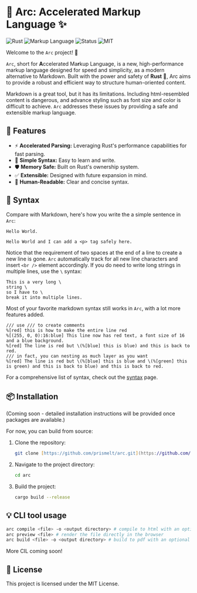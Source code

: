 # 🚀 Arc: Accelerated Markup Language ✨

![Rust](https://img.shields.io/badge/rust-%23000000.svg?style=for-the-badge&logo=rust&logoColor=white)
![Markup Language](https://img.shields.io/badge/Language-Markup-blue.svg?style=for-the-badge)
![Status](https://img.shields.io/badge/status-beta-orange.svg?style=for-the-badge)
![MIT](https://img.shields.io/badge/License-MIT-blue.svg?style=for-the-badge)

Welcome to the `Arc` project! 👋

`Arc`, short for **A**ccelerated Ma**r**kup Language, is a new, high-performance markup language designed for speed and simplicity, as a modern alternative to Markdown. Built with the power and safety of **Rust** 🦀, Arc aims to provide a robust and efficient way to structure human-oriented content.

Markdown is a great tool, but it has its limitations. Including html-resembled content is dangerous, and advance styling such as font size and color is difficult to achieve. `Arc` addresses these issues by providing a safe and extensible markup language.

## 🌟 Features

- ⚡ **Accelerated Parsing:** Leveraging Rust's performance capabilities for fast parsing.
- 🎯 **Simple Syntax:** Easy to learn and write.
- 🛡️ **Memory Safe:** Built on Rust's ownership system.
- ✅ **Extensible:** Designed with future expansion in mind.
- 📄 **Human-Readable:** Clear and concise syntax.

## 📖 Syntax

Compare with Markdown, here's how you write the a simple sentence in `Arc`:

```markdown
Hello World.
```

```arc
Hello World and I can add a <p> tag safely here.
```

Notice that the requirement of two spaces at the end of a line to create a new line is gone. `Arc` automatically track for all new line characters and insert `<br />` element accordingly. If you do need to write long strings in multiple lines, use the `\` syntax:

```arc
This is a very long \
string \
so I have to \
break it into multiple lines.
```

Most of your favorite markdown syntax still works in `Arc`, with a lot more features added.

```arc
/// use /// to create comments
%[red] this is how to make the entire line red
%[(255, 0, 0):16:blue] This line now has red text, a font size of 16 and a blue background.
%[red] The line is red but \(%[blue] this is blue) and this is back to red.
/// in fact, you can nesting as much layer as you want
%[red] The line is red but \(%[blue] this is blue and \(%[green] this is green) and this is back to blue) and this is back to red.
```

For a comprehensive list of syntax, check out the [syntax](./SYNTAX.md) page.

## 📦 Installation

(Coming soon - detailed installation instructions will be provided once packages are available.)

For now, you can build from source:

1.  Clone the repository:
    ```zsh
    git clone [https://github.com/prismelt/arc.git](https://github.com/prismelt/arc.git)
    ```
2.  Navigate to the project directory:
    ```zsh
    cd arc
    ```
3.  Build the project:
    ```zsh
    cargo build --release
    ```

## 💡 CLI tool usage

```zsh
arc compile <file> -o <output directory> # compile to html with an optional output path
arc preview <file> # render the file directly in the browser
arc build <file> -o <output directory> # build to pdf with an optional output path
```

More CIL coming soon!

## 📜 License

This project is licensed under the MIT License.
